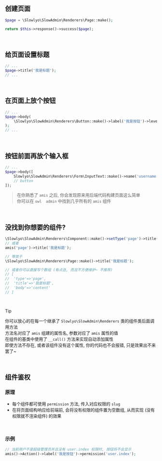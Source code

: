 ## 创建页面

```php
$page = \Slowlyo\SlowAdmin\Renderers\Page::make();

return $this->response()->success($page);
```
<br>

## 给页面设置标题

```php
// ...
$page->title('我是标题');
// ...
```
<br>

## 在页面上放个按钮

```php
// ...
$page->body(
    \Slowlyo\SlowAdmin\Renderers\Button::make()->label('我是按钮')->level('primary');
);
// ...
```
<br>

## 按钮前面再放个输入框

```php
// ...
$page->body([
	Slowlyo\SlowAdmin\Renderers\Form\InputText::make()->name('username')->label('姓名'),
	// button
]);
```

> 在你熟悉了 `amis` 之后, 你会发现原来用后端代码构建页面这么简单<br> 你可以在 `owl  admin` 中找到几乎所有的 `amis` 组件

<br>

## 没找到你想要的组件?

```php
\Slowlyo\SlowAdmin\Renderers\Component::make()->setType('page')->title('我是标题');
// 或者
amis('page')->title('我是标题');

// 等效于
\Slowlyo\SlowAdmin\Renderers\Page::make()->title('我是标题');

// 或者你可以直接写个数组 (有点丑, 而且不方便维护~ 不推荐)
// [
// 	'type'=>'page',
// 	'title'=>'我是标题',
// 	'body'=>'content'
// ]
```

<br>

> [!tip]
> 你可以放心的在每一个继承了 `Slowlyo\SlowAdmin\Renderers` 类的组件类后面调用方法 <br>
> 方法名对应了 `amis` 组建的属性名, 参数对应了 `amis` 属性的值 <br>
> 在组件的基类中使用了 `__call()` 方法来实现自动添加属性 <br>
> 即使方法不存在, 或者该组件没有这个属性, 你的代码也不会报错, 只是效果出不来罢了~


<br>

## 组件鉴权

### 原理

- 每个组件都可使用 `permission` 方法, 传入对应权限的 `slug` 
- 在将页面结构响应给前端前, 会将没有权限的组件置为空数组, 从而实现 (没有权限就不渲染组件) 的效果

<br>

### 示例

```php
// 当前用户不是超级管理员并且没有 user.index 权限时, 按钮将不会显示
amis()->Action()->label('我是按钮')->permission('user.index');
```
